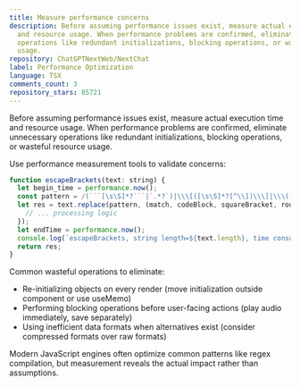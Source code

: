 ```yaml
---
title: Measure performance concerns
description: Before assuming performance issues exist, measure actual execution time
  and resource usage. When performance problems are confirmed, eliminate unnecessary
  operations like redundant initializations, blocking operations, or wasteful resource
  usage.
repository: ChatGPTNextWeb/NextChat
label: Performance Optimization
language: TSX
comments_count: 3
repository_stars: 85721
---
```


Before assuming performance issues exist, measure actual execution time and resource usage. When performance problems are confirmed, eliminate unnecessary operations like redundant initializations, blocking operations, or wasteful resource usage.

Use performance measurement tools to validate concerns:

```javascript
function escapeBrackets(text: string) {
  let begin_time = performance.now();
  const pattern = /(```[\s\S]*?```|`.*?`)|\\\[([\s\S]*?[^\\])\\\]|\\\((.*?)\\\)/g;
  let res = text.replace(pattern, (match, codeBlock, squareBracket, roundBracket) => {
    // ... processing logic
  });
  let endTime = performance.now();
  console.log(`escapeBrackets, string length=${text.length}, time consumed=${endTime - begin_time} ms`);
  return res;
}
```

Common wasteful operations to eliminate:
- Re-initializing objects on every render (move initialization outside component or use useMemo)
- Performing blocking operations before user-facing actions (play audio immediately, save separately)
- Using inefficient data formats when alternatives exist (consider compressed formats over raw formats)

Modern JavaScript engines often optimize common patterns like regex compilation, but measurement reveals the actual impact rather than assumptions.